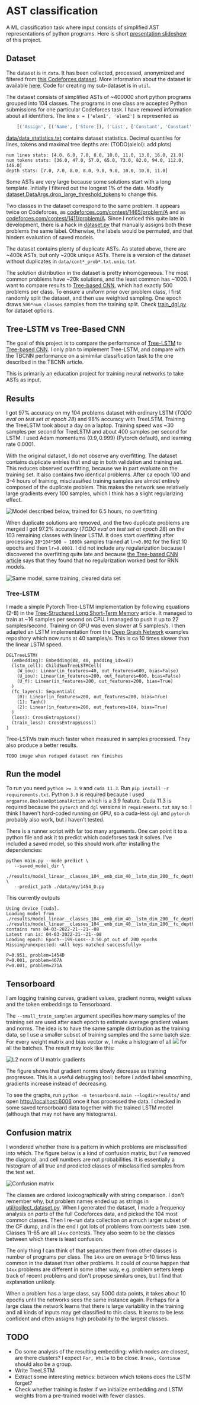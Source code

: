 # AST classification
A ML classification task where input consists of simplified AST representations of python programs. Here is short [presentation slideshow](https://docs.google.com/presentation/d/1Jqq9qTLMgDsSmTd_YEAJxzHi0bhY21n-kL7wTI6-3hg/edit?usp=sharing) of this project.

## Dataset

The dataset is in `data`. It has been collected, processed, anonymized and filtered  from [this Codeforces dataset](https://mega.nz/folder/Sypi0BrS#iNbQXf3EwcjZbpwXRKHOnQ/folder/z2R01BQJ). More information about the dataset is available [here](https://codeforces.com/blog/entry/94755). Code for creating my sub-dataset is in `util`.

The dataset consists of simplified ASTs of ~400000 short python programs grouped into 104 classes. The programs in one class are accepted Python submissions for one particular Codeforces task. I have removed information about all identifiers. The line `x = ['elem1', 'elem2']` is represented as 

```python
    [('Assign', [('Name', ['Store']), ('List', ['Constant', 'Constant', 'Load'])])]
```

[data/data_statistics.txt](data/data_statistics.txt) contains dataset statistics. Decimal quantiles for lines, tokens and maximal tree depths are: (TODO(aleloi): add plots)

    num lines stats: [4.0, 6.0, 7.0, 8.0, 10.0, 11.0, 13.0, 16.0, 21.0]
    num tokens stats: [36.0, 47.0, 57.0, 65.0, 73.0, 82.0, 94.0, 112.0, 146.0]
    depth stats: [7.0, 7.0, 8.0, 8.0, 9.0, 9.0, 10.0, 10.0, 11.0]
	
Some ASTs are very large because some solutions start with a long template. Initially I filtered out the longest 1% of the data. Modify [dataset.DataArgs.drop_large_threshold_tokens](dataset.py#L193) to change this.

Two classes in the dataset correspond to the same problem. It appears twice on Codeforces, as [codeforces.com/contest/1465/problem/A](https://codeforces.com/contest/1465/problem/A) and as [codeforces.com/contest/1411/problem/A](https://codeforces.com/contest/1411/problem/A). Since I noticed this quite late in development, there is a hack in [dataset.py](dataset.py) that manually assigns both these problems the same label. Otherwise, the labels would be permuted, and that hinders evaluation of saved models.

The dataset contains plenty of duplicate ASTs. As stated above, there are ~400k ASTs, but only ~200k unique ASTs. There is a version of the dataset without duplicates in `data/cont*_prob*.txt.uniq.txt`.

The solution distribution in the dataset is pretty inhomogeneous. The most common problems have ~20k solutions, and the least common has ~1000. I want to compare results to [Tree-based CNN](https://arxiv.org/abs/1409.5718), which had exactly 500 problems per class. To ensure a uniform prior over problem class, I first randomly split the dataset, and then use weighted sampling. One epoch draws `500*num_classes` samples from the training split. Check [train\_dgl.py](train_dgl.py#L21) for dataset options.


## Tree-LSTM vs Tree-Based CNN

The goal of this project is to compare the performance of [Tree-LSTM](https://arxiv.org/abs/1503.00075) to [Tree-based CNN](https://arxiv.org/abs/1409.5718). I only plan to implement Tree-LSTM, and compare with the TBCNN performance on a simimilar classification task to the one described in the TBCNN article.

This is primarily an education project for training neural networks to take ASTs as input.

## Results
I got 97% accuracy on my 104 problems dataset with ordinary LSTM
(*TODO eval on test set at epoch 28*) and 98% accuracy with
TreeLSTM. Training the TreeLSTM took about a day on a laptop. Training
speed was ~30 samples per second for TreeLSTM and about 400 samples
per second for LSTM. I used Adam momentums $(0.9, 0.999)$ (Pytorch
default), and learning rate 0.0001. 

With the original dataset, I do not observe any overfitting. The
dataset contains duplicate entries that end up in both validation and
training set. This reduces observed overfitting, because we in part
evaluate on the training set. It also contains two identical
problems. After ca epoch 100 and 3-4 hours of training, misclassified
training samples are almost entirely composed of the duplicate
problem. This makes the network see relatively large gradients every
100 samples, which I think has a slight regularizing effect.

![Model described below, trained for 6.5 hours, no overfitting](tensorboard_linear_no_overfit.png)


When duplicate solutions are removed, and the two duplicate problems
are merged I got 97.2% accuracy (*TODO eval on test set at epoch 28*)
on the 103 remaining classes with linear LSTM. It does start
overfitting after processing `28*104*500 ~ 1000k` samples trained at `lr=0.002` for the first 10 epochs and then `lr=0.0001`. I did not include any regularization because
I discovered the overfitting quite late and because [the Tree-based
CNN article](https://arxiv.org/abs/1409.5718) says that they found that no
regularization worked best for RNN models.

![Same model, same training, cleared data set](tensorboard_linear_overfit.png)

### Tree-LSTM
I made a simple Pytorch Tree-LSTM implementation by following
equations (2-8) in the [Tree-Structured Long Short-Term
Memory](https://arxiv.org/pdf/1503.00075.pdf) article. It managed to
train at ~16 samples per second on CPU. I managed to push it up to 22
samples/second. Training on GPU was even slower at 5 samples/s. I then
adapted an LSTM implementation from the [Deep Graph
Network](https://www.dgl.ai/) examples repository which now runs at 40
samples/s. This is ca 10 times slower than the linear LSTM speed.

```
DGLTreeLSTM(
  (embedding): Embedding(88, 40, padding_idx=87)
  (lstm_cell): ChildSumTreeLSTMCell(
    (W_iou): Linear(in_features=40, out_features=600, bias=False)
    (U_iou): Linear(in_features=200, out_features=600, bias=False)
    (U_f): Linear(in_features=200, out_features=200, bias=True)
  )
  (fc_layers): Sequential(
    (0): Linear(in_features=200, out_features=200, bias=True)
    (1): Tanh()
    (2): Linear(in_features=200, out_features=104, bias=True)
  )
  (loss): CrossEntropyLoss()
  (train_loss): CrossEntropyLoss()
)
```

Tree-LSTMs train much faster when measured in samples processed. They
also produce a better results.

`TODO image when reduped dataset run finishes`

## Run the model
To run you need `python >= 3.9` and `cuda 11.3`. Run `pip install -r
requirements.txt`. Python `3.9` is required because I used
`argparse.BooleanOptionalAction` which is a 3.9 feature. Cuda 11.3 is
required because the `pytorch` and `dgl` versions in
`requirements.txt` say so. I think I haven't hard-coded running on
GPU, so a cuda-less `dgl` and `pytorch` probably also work, but I
haven't tested.

There is a runner script with far too many arguments. One can point it
to a python file and ask it to predict which codeforses task it
solves. I've included a saved model, so this should work after installing
the dependencies:

```
python main.py --mode predict \
   --saved_model_dir \
   ./results/model_linear__classes_104__emb_dim_40__lstm_dim_200__fc_depth_3__label_smoothing_0_05__lr_0_002__prune_uniq_True \
   --predict_path ./data/my/1454_D.py
```

This currently outputs
```
Using device [cuda].
Loading model from ./results/model_linear__classes_104__emb_dim_40__lstm_dim_200__fc_depth_3__label_smoothing_0_05__lr_0_002__prune_uniq_True...
./results/model_linear__classes_104__emb_dim_40__lstm_dim_200__fc_depth_3__label_smoothing_0_05__lr_0_002__prune_uniq_True contains runs 04-03-2022-21--21--08
Latest run is: 04-03-2022-21--21--08
Loading epoch: Epoch--199-Loss--3.50.pt out of 200 epochs
Missing/unexpected: <All keys matched successfully>

P=0.951, problem=1454D
P=0.001, problem=467A
P=0.001, problem=271A
```

## Tensorboard
I am logging training curves, gradient values, gradient norms, weight
values and the token embeddings to Tensorboard. 

The `--small_train_samples` argument specifies how many samples of the
training set are used after each epoch to estimate average gradient
values and norms. The idea is to have the same sample distribution as the training data, so I use a smaller subset of training samples and the same batch size. For every weight matrix and bias vector $w$, I make a histogram of all 
<img src="https://render.githubusercontent.com/render/math?math=\|\frac{\partial \text{loss}_\text{batch}}{\partial w}\|_2">
for all the batches. The result may look like this:

![L2 norm of U matrix gradients](U_l2_grads.png)

The figure shows that gradient norms slowly decrease as training
progresses. This is a useful debugging tool: before I added label
smoothing, gradients increase instead of decreasing.

To see the graphs, run `python -m tensorboard.main --logdir=results/`
and open [http://localhost:6006](http://localhost:6006) once it has
processed the data. I checked in some saved tensorboard data together
with the trained LSTM model (although that may not have any histograms).

## Confusion matrix
I wondered whether there is a pattern in which problems are
misclassified into which. The figure below is a kind of confusion
matrix, but I've removed the diagonal, and cell numbers are not
probabilities. It is essentially a histogram of all true and predicted
classes of misclassified samples from the test set.

![Confusion matrix](confusion_matrix.png)

The classes are ordered lexicographically with string comparison. I
don't remember why, but problem names ended up as strings in
[util/collect\_dataset.py](util/collect_dataset.py). When I generated
the dataset, I made a frequency analysis on *parts* of the full
Codeforces data, and picked the 104 most common classes. Then I re-run
data collection on a much larger subset of the CF dump, and in the end
I got lots of problems from contests `1400-1500`. Classes 11-65 are
all `14xx` contests. They also seem to be the classes between which
there is least confusion. 

The only thing I can think of that separates them from other classes
is number of programs per class. The `14xx` are on average 5-10 times
less common in the dataset than other problems. It could of course
happen that `14xx` problems are different in some other way,
e.g. problem setters keep track of recent problems and don't propose
similars ones, but I find that explanation unlikely.

When a problem has a large class, say 5000 data points, it takes about
10 epochs until the networks sees the same instance again. Perhaps for a
large class the network learns that there is large variability in the
training and all kinds of inputs may get classified to this class. It
learns to be less confident and often assigns high probability to the
largest classes.




## TODO
* Do some analysis of the resulting embedding: which nodes are
  closest, are there clusters? I expect `For, While` to be close.
  `Break, Continue` should also be a group.
* Write TreeLSTM
* Extract some interesting metrics: between which tokens does the LSTM
  forget? 
* Check whether training is faster if we initialize embedding and LSTM
  weights from a pre-trained model with fewer classes.
